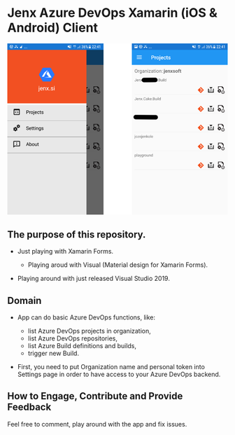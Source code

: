 # Jenx Azure DevOps Xamarin (iOS & Android) Client

![app image](docs/readme-artifacts/projectsView.png "Projects")

## The purpose of this repository.
* Just playing with Xamarin Forms. 
	* Playing aroud with Visual (Material design for Xamarin Forms).	 
	
* Playing around with just released Visual Studio 2019.


## Domain 

* App can do basic Azure DevOps functions, like:
	* list Azure DevOps projects in organization,
	* list Azure DevOps repositories,
	* list Azure Build definitions and builds,
	* trigger new Build.

* First, you need to put Organization name and personal token into Settings page in order to have access to your Azure DevOps backend.

## How to Engage, Contribute and Provide Feedback

Feel free to comment, play around with the app and fix issues.